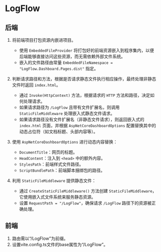 # LogFlow

## 后端

1. 将前端项目打包资源内嵌进项目。
   - 使用 `EmbeddedFileProvider` 将打包好的前端资源嵌入到程序集内，以便后端能够直接访问这些资源，而无需依赖外部文件系统。
   - 嵌入的文件路径由常量 `EmbeddedFileNamespace = "LogFlow.Dashboard.Pages.dist"` 指定。

2. 判断请求路径和方法，根据是否请求静态文件执行相应操作，最终处理非静态文件时返回 `index.html`。
   - 通过 `Invoke(HttpContext)` 方法，根据请求的 `HTTP` 方法和路径，决定如何处理请求。
   - 如果请求路径为 `/LogFlow` 且带有文件扩展名，则调用 `StaticFileMiddleware` 处理嵌入式静态文件请求。
   - 如果请求路径没有文件扩展名（非静态文件请求），则返回嵌入式的 `index.html` 页面，并根据 `AspNetCoreDashboardOptions` 配置替换其中的动态占位符（如文档标题、头部内容等）。
   
3. 使用 `AspNetCoreDashboardOptions` 进行动态内容替换：
   - `DocumentTitle`：网页的标题。
   - `HeadContent`：注入到 `<head>` 中的额外内容。
   - `StylesPath`：前端样式文件路径。
   - `ScriptBundlePath`：前端脚本捆绑包的路径。

4. 利用 `StaticFileMiddleware` 提供静态文件：
   - 通过 `CreateStaticFileMiddleware()` 方法创建 `StaticFileMiddleware`，它使用嵌入式文件系统来服务静态资源。
   - 设置 `RequestPath = "/LogFlow"`，确保请求 `/LogFlow` 路径下的资源被正确处理。

## 前端

1. 路由需以“/LogFlow”为前缀。
2. 设置vite.config.ts文件的base属性为“/LogFlow”。